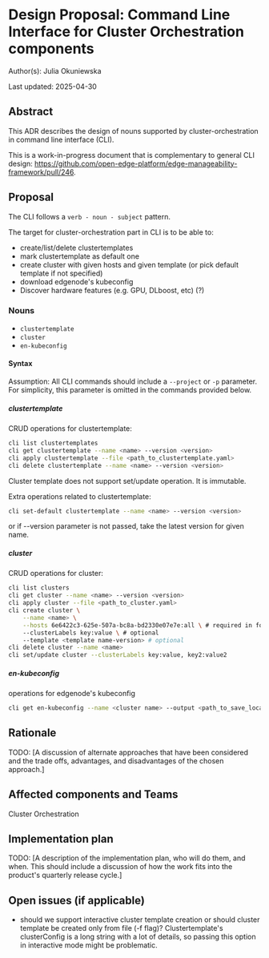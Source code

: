 # Design Proposal: Command Line Interface for Cluster Orchestration components

Author(s): Julia Okuniewska

Last updated: 2025-04-30

## Abstract

This ADR describes the design of nouns supported by cluster-orchestration
in command line interface (CLI).

This is a work-in-progress document that is complementary to general CLI design:
https://github.com/open-edge-platform/edge-manageability-framework/pull/246.

## Proposal

The CLI follows a `verb - noun - subject` pattern.

The target for cluster-orchestration part in CLI is to be able to:
- create/list/delete clustertemplates
- mark clustertemplate as default one
- create cluster with given hosts and given template (or pick default template if not specified)
- download edgenode's kubeconfig
- Discover hardware features (e.g. GPU, DLboost, etc) (?)

### Nouns
- `clustertemplate`
- `cluster`
- `en-kubeconfig`

#### Syntax
Assumption: All CLI commands should include a `--project` or `-p` parameter.
For simplicity, this parameter is omitted in the commands provided below.

##### clustertemplate
CRUD operations for clustertemplate:
```bash
cli list clustertemplates
cli get clustertemplate --name <name> --version <version>
cli apply clustertemplate --file <path_to_clustertemplate.yaml>
cli delete clustertemplate --name <name> --version <version>
```
Cluster template does not support set/update operation.
It is immutable.

Extra operations related to clustertemplate:

```bash
cli set-default clustertemplate --name <name> --version <version>
```

or if --version parameter is not passed, take the latest version for given name.

##### cluster
CRUD operations for cluster:
```bash
cli list clusters
cli get cluster --name <name> --version <version>
cli apply cluster --file <path_to_cluster.yaml>
cli create cluster \
    --name <name> \
    --hosts 6e6422c3-625e-507a-bc8a-bd2330e07e7e:all \ # required in format <uuid:role>
    --clusterLabels key:value \ # optional
    --template <template name-version> # optional
cli delete cluster --name <name>
cli set/update cluster --clusterLabels key:value, key2:value2
```

##### en-kubeconfig
operations for edgenode's kubeconfig
```bash
cli get en-kubeconfig --name <cluster name> --output <path_to_save_location>
```

## Rationale

TODO:
[A discussion of alternate approaches that have been considered and the trade
offs, advantages, and disadvantages of the chosen approach.]

## Affected components and Teams

Cluster Orchestration

## Implementation plan

TODO:
[A description of the implementation plan, who will do them, and when.
This should include a discussion of how the work fits into the product's
quarterly release cycle.]

## Open issues (if applicable)

- should we support interactive cluster template creation
    or should cluster template be created only from file (-f flag)?
    Clustertemplate's clusterConfig is a long string with a lot of details,
    so passing this option in interactive mode might be problematic.

